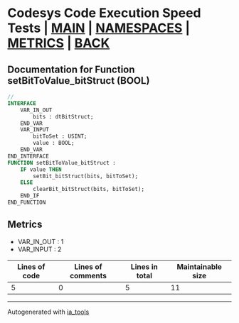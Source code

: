 # Codesys Code Execution Speed Tests | [MAIN] | [NAMESPACES] | [METRICS] | [BACK]  

## Documentation for Function setBitToValue_bitStruct (BOOL)  

```pascal
//  
INTERFACE
    VAR_IN_OUT 
        bits : dtBitStruct;
    END_VAR
    VAR_INPUT 
        bitToSet : USINT;
        value : BOOL;
    END_VAR
END_INTERFACE
FUNCTION setBitToValue_bitStruct :
    IF value THEN
    	setBit_bitStruct(bits, bitToSet);
    ELSE
    	clearBit_bitStruct(bits, bitToSet);
    END_IF
END_FUNCTION
```

## Metrics  

- VAR_IN_OUT : 1
- VAR_INPUT : 2

| Lines of code | Lines of comments | Lines in total | Maintainable size |
| ------------- | ----------------- | -------------- | ----------------- |
| 5 |0 |5 | 11 |

---
Autogenerated with [ia_tools](https://github.com/tkucic/ia_tools)  

[MAIN]: ../../../../index_st.md
[NAMESPACES]: ../../nsList_st.md
[METRICS]: ../../../metrics_st.md
[BACK]: ../nsMain_st.md
